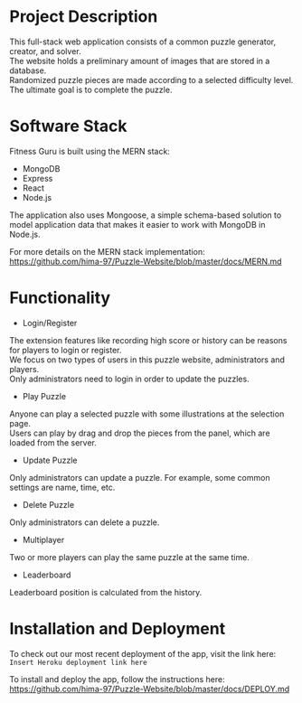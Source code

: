 # Project Description

This full-stack web application consists of a common puzzle generator, creator, and solver. <br>
The website holds a preliminary amount of images that are stored in a database. <br> 
Randomized puzzle pieces are made according to a selected difficulty level. <br>
The ultimate goal is to complete the puzzle.

# Software Stack

Fitness Guru is built using the MERN stack:

- MongoDB
- Express
- React
- Node.js

The application also uses Mongoose, a simple schema-based solution to model application data that makes it easier to work with MongoDB in Node.js.

For more details on the MERN stack implementation: <br>
https://github.com/hima-97/Puzzle-Website/blob/master/docs/MERN.md

# Functionality

- Login/Register

The extension features like recording high score or history can be reasons for players to login or register. <br>
We focus on two types of users in this puzzle website, administrators and players. <br>
Only administrators need to login in order to update the puzzles.

- Play Puzzle

Anyone can play a selected puzzle with some illustrations at the selection page. <br> 
Users can play by drag and drop the pieces from the panel, which are loaded from the server. <br>

- Update Puzzle

Only administrators can update a puzzle. For example, some common settings are name, time, etc.

- Delete Puzzle

Only administrators can delete a puzzle.

- Multiplayer

Two or more players can play the same puzzle at the same time.

- Leaderboard

Leaderboard position is calculated from the history.

# Installation and Deployment

To check out our most recent deployment of the app, visit the link here: <br>
`Insert Heroku deployment link here`

To install and deploy the app, follow the instructions here: <br>
https://github.com/hima-97/Puzzle-Website/blob/master/docs/DEPLOY.md